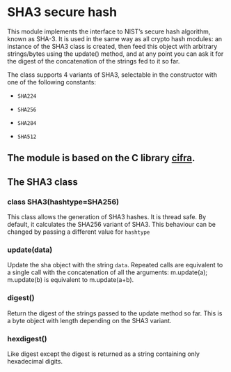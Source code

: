 <!-- module: sha3 -->
# SHA3 secure hash

This module implements the interface to NIST’s secure hash algorithm, known as SHA-3.
It is used in the same way as all crypto hash modules: an instance of the SHA3 class is
created, then feed this object with arbitrary strings/bytes using the update() method, and at any point you can ask it for the digest of the
concatenation of the strings fed to it so far.

The class supports 4 variants of SHA3, selectable in the constructor with one of the following constants:


* `SHA224`


* `SHA256`


* `SHA284`


* `SHA512`

## The module is based on the C library [cifra](https://github.com/ctz/cifra).

## The SHA3 class


### class SHA3(hashtype=SHA256)
This class allows the generation of SHA3 hashes. It is thread safe. By default, it calculates the SHA256 variant
of SHA3. This behaviour can be changed by passing a different value for ```hashtype```


### update(data)
Update the sha object with the string ```data```. Repeated calls are equivalent to a single call with the concatenation of all
the arguments: m.update(a); m.update(b) is equivalent to m.update(a+b).


### digest()
Return the digest of the strings passed to the update method so far. This is a byte object with length depending on
the SHA3 variant.


### hexdigest()
Like digest except the digest is returned as a string containing only hexadecimal digits.
